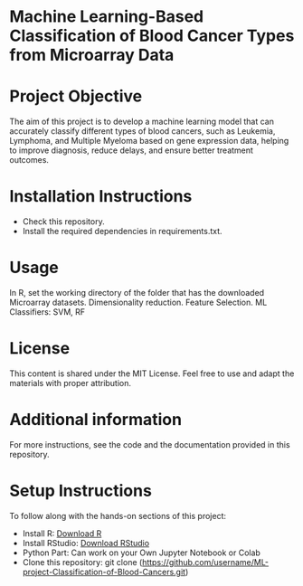 # Machine Learning-Based Classification of Blood Cancer Types from Microarray Data

# Project Objective
The aim of this project is to develop a machine learning model that can accurately classify different types of blood cancers, such as Leukemia, Lymphoma, and Multiple Myeloma based on gene expression data, helping to improve diagnosis, reduce delays, and ensure better treatment outcomes.

# Installation Instructions
- Check this repository.
- Install the required dependencies in requirements.txt.

# Usage
In R, set the working directory of the folder that has the downloaded Microarray datasets.
Dimensionality reduction.
Feature Selection.
ML Classifiers: SVM, RF

# License
This content is shared under the MIT License. Feel free to use and adapt the materials with proper attribution.

# Additional information
For more instructions, see the code and the documentation provided in this repository.

# Setup Instructions
To follow along with the hands-on sections of this project:

- Install R: [Download R](https://cran.r-project.org/)
- Install RStudio: [Download RStudio](https://posit.co/products/open-source/rstudio/)
- Python Part: Can work on your Own Jupyter Notebook or Colab
- Clone this repository: git clone (https://github.com/username/ML-project-Classification-of-Blood-Cancers.git)

